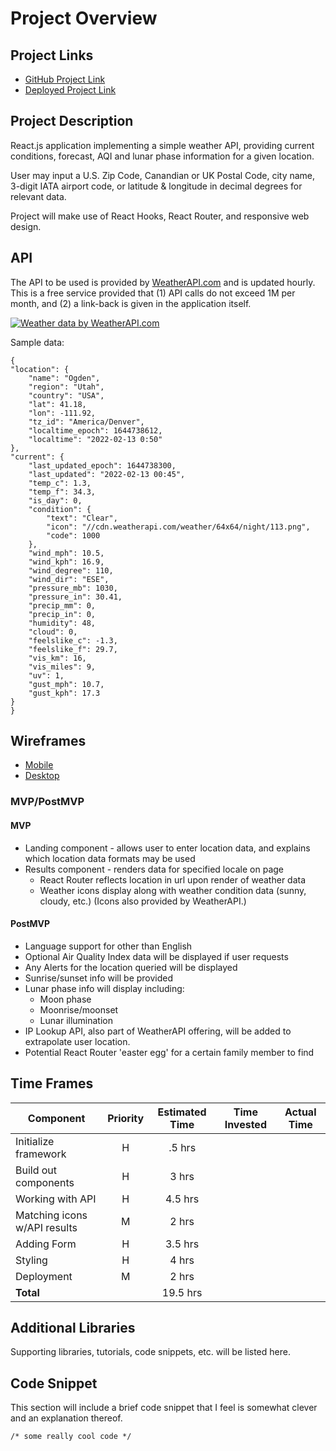# Project Overview

## Project Links
* [GitHub Project Link](https://git.generalassemb.ly/garrett-pyke/project-2-react-weather-api)
* [Deployed Project Link]()

## Project Description
React.js application implementing a simple weather API, providing current conditions, forecast, AQI and lunar phase information for a given location. <br>

User may input a U.S. Zip Code, Canandian or UK Postal Code, city name, 3-digit IATA airport code, or latitude & longitude in decimal degrees for relevant data. <br>

Project will make use of React Hooks, React Router, and responsive web design.

## API
The API to be used is provided by [WeatherAPI.com](https://www.weatherapi.com/) and is updated hourly. This is a free service provided that (1) API calls do not exceed 1M per month, and (2) a link-back is given in the application itself. 

<a href="https://www.weatherapi.com/" title="Free Weather API"><img src='//cdn.weatherapi.com/v4/images/weatherapi_logo.png' alt="Weather data by WeatherAPI.com" border="0"></a>

Sample data:
```
{
"location": {
    "name": "Ogden",
    "region": "Utah",
    "country": "USA",
    "lat": 41.18,
    "lon": -111.92,
    "tz_id": "America/Denver",
    "localtime_epoch": 1644738612,
    "localtime": "2022-02-13 0:50"
},
"current": {
    "last_updated_epoch": 1644738300,
    "last_updated": "2022-02-13 00:45",
    "temp_c": 1.3,
    "temp_f": 34.3,
    "is_day": 0,
    "condition": {
        "text": "Clear",
        "icon": "//cdn.weatherapi.com/weather/64x64/night/113.png",
        "code": 1000
    },
    "wind_mph": 10.5,
    "wind_kph": 16.9,
    "wind_degree": 110,
    "wind_dir": "ESE",
    "pressure_mb": 1030,
    "pressure_in": 30.41,
    "precip_mm": 0,
    "precip_in": 0,
    "humidity": 48,
    "cloud": 0,
    "feelslike_c": -1.3,
    "feelslike_f": 29.7,
    "vis_km": 16,
    "vis_miles": 9,
    "uv": 1,
    "gust_mph": 10.7,
    "gust_kph": 17.3
}
}
```

## Wireframes
* [Mobile]()
* [Desktop]()

### MVP/PostMVP

#### MVP
* Landing component - allows user to enter location data, and explains which location data formats may be used
* Results component - renders data for specified locale on page
   * React Router reflects location in url upon render of weather data
   * Weather icons display along with weather condition data (sunny, cloudy, etc.) (Icons also provided by WeatherAPI.)

#### PostMVP
* Language support for other than English
* Optional Air Quality Index data will be displayed if user requests
* Any Alerts for the location queried will be displayed
* Sunrise/sunset info will be provided
* Lunar phase info will display including:
   * Moon phase
   * Moonrise/moonset
   * Lunar illumination
* IP Lookup API, also part of WeatherAPI offering, will be added to extrapolate user location.   
* Potential React Router 'easter egg' for a certain family member to find

## Time Frames
| Component | Priority | Estimated Time | Time Invested | Actual Time |
| --- | :---: |  :---: | :---: | :---: |
| Initialize framework | H | .5 hrs
| Build out components | H | 3 hrs
| Working with API | H | 4.5 hrs|  |  |
| Matching icons w/API results | M | 2 hrs |  | 
| Adding Form | H | 3.5 hrs|  |  |
| Styling | H | 4 hrs |  |  |
| Deployment | M | 2 hrs |  |
| **Total** |  | 19.5 hrs |  |  |

## Additional Libraries
Supporting libraries, tutorials, code snippets, etc. will be listed here.

## Code Snippet
This section will include a brief code snippet that I feel is somewhat clever and an explanation thereof.
```
/* some really cool code */
```
